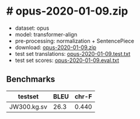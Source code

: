 # # opus-2020-01-09.zip

* dataset: opus
* model: transformer-align
* pre-processing: normalization + SentencePiece
* download: [opus-2020-01-09.zip](https://object.pouta.csc.fi/OPUS-MT-models/kg-sv/opus-2020-01-09.zip)
* test set translations: [opus-2020-01-09.test.txt](https://object.pouta.csc.fi/OPUS-MT-models/kg-sv/opus-2020-01-09.test.txt)
* test set scores: [opus-2020-01-09.eval.txt](https://object.pouta.csc.fi/OPUS-MT-models/kg-sv/opus-2020-01-09.eval.txt)

## Benchmarks

| testset               | BLEU  | chr-F |
|-----------------------|-------|-------|
| JW300.kg.sv 	| 26.3 	| 0.440 |

